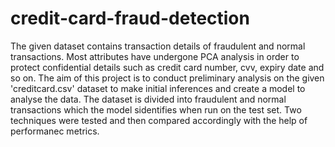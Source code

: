 # credit-card-fraud-detection
The given dataset contains transaction details of fraudulent and normal transactions. Most attributes have undergone PCA analysis in order to protect confidential details such as credit card number, cvv, expiry date and so on. The aim of this project is to conduct preliminary analysis on the given 'creditcard.csv' dataset to make initial inferences and create a model to analyse the data. The dataset is divided into fraudulent and normal transactions which the model sidentifies when run on the test set. Two techniques were tested and then compared accordingly with the help of performanec metrics.
